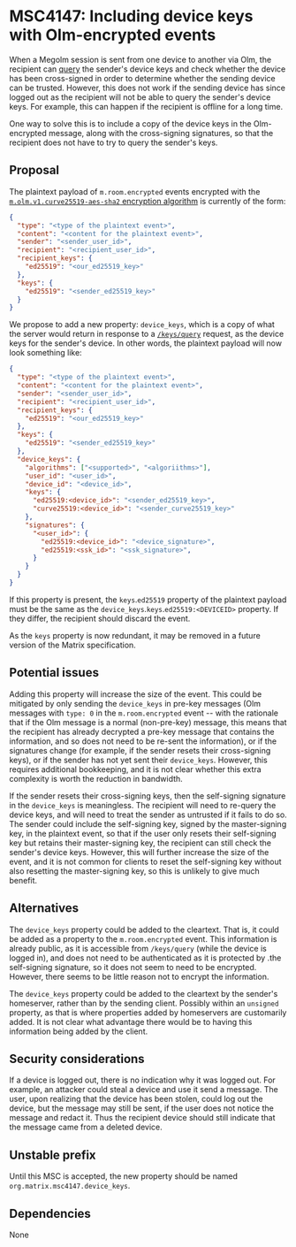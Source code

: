 # MSC4147: Including device keys with Olm-encrypted events

When a Megolm session is sent from one device to another via Olm, the recipient
can
[query](https://spec.matrix.org/unstable/client-server-api/#post_matrixclientv3keysquery)
the sender's device keys and check whether the device has been cross-signed in
order to determine whether the sending device can be trusted.  However, this
does not work if the sending device has since logged out as the recipient will
not be able to query the sender's device keys.  For example, this can happen if
the recipient is offline for a long time.

One way to solve this is to include a copy of the device keys in the
Olm-encrypted message, along with the cross-signing signatures, so that the
recipient does not have to try to query the sender's keys.

## Proposal

The plaintext payload of `m.room.encrypted` events encrypted with the [`m.olm.v1.curve25519-aes-sha2` encryption
algorithm](https://spec.matrix.org/unstable/client-server-api/#molmv1curve25519-aes-sha2)
is currently of the form:

```json
{
  "type": "<type of the plaintext event>",
  "content": "<content for the plaintext event>",
  "sender": "<sender_user_id>",
  "recipient": "<recipient_user_id>",
  "recipient_keys": {
    "ed25519": "<our_ed25519_key>"
  },
  "keys": {
    "ed25519": "<sender_ed25519_key>"
  }
}
```

We propose to add a new property: `device_keys`, which is a copy of what the
server would return in response to a
[`/keys/query`](https://spec.matrix.org/unstable/client-server-api/#post_matrixclientv3keysquery)
request, as the device keys for the sender's device.  In other words, the
plaintext payload will now look something like:

```json
{
  "type": "<type of the plaintext event>",
  "content": "<content for the plaintext event>",
  "sender": "<sender_user_id>",
  "recipient": "<recipient_user_id>",
  "recipient_keys": {
    "ed25519": "<our_ed25519_key>"
  },
  "keys": {
    "ed25519": "<sender_ed25519_key>"
  },
  "device_keys": {
    "algorithms": ["<supported>", "<algoriithms>"],
    "user_id": "<user_id>",
    "device_id": "<device_id>",
    "keys": {
      "ed25519:<device_id>": "<sender_ed25519_key>",
      "curve25519:<device_id>": "<sender_curve25519_key>"
    },
    "signatures": {
      "<user_id>": {
        "ed25519:<device_id>": "<device_signature>",
        "ed25519:<ssk_id>": "<ssk_signature>",
      }
    }
  }
}
```

If this property is present, the `keys`.`ed25519` property of the plaintext
payload must be the same as the `device_keys`.`keys`.`ed25519:<DEVICEID>`
property.  If they differ, the recipient should discard the event.

As the `keys` property is now redundant, it may be removed in a future version
of the Matrix specification.

## Potential issues

Adding this property will increase the size of the event.  This could be
mitigated by only sending the `device_keys` in pre-key messages (Olm messages
with `type: 0` in the `m.room.encrypted` event -- with the rationale that if
the Olm message is a normal (non-pre-key) message, this means that the
recipient has already decrypted a pre-key message that contains the
information, and so does not need to be re-sent the information), or if the
signatures change (for example, if the sender resets their cross-signing keys),
or if the sender has not yet sent their `device_keys`.  However, this requires
additional bookkeeping, and it is not clear whether this extra complexity is
worth the reduction in bandwidth.

If the sender resets their cross-signing keys, then the self-signing signature
in the `device_keys` is meaningless.  The recipient will need to re-query the
device keys, and will need to treat the sender as untrusted if it fails to do
so.  The sender could include the self-signing key, signed by the
master-signing key, in the plaintext event, so that if the user only resets
their self-signing key but retains their master-signing key, the recipient can
still check the sender's device keys.  However, this will further increase the
size of the event, and it is not common for clients to reset the self-signing
key without also resetting the master-signing key, so this is unlikely to give
much benefit.

## Alternatives

The `device_keys` property could be added to the cleartext.  That is, it could
be added as a property to the `m.room.encrypted` event.  This information is
already public, as it is accessible from `/keys/query` (while the device is
logged in), and does not need to be authenticated as it is protected by .the
self-signing signature, so it does not seem to need to be encrypted.  However,
there seems to be little reason not to encrypt the information.

The `device_keys` property could be added to the cleartext by the sender's
homeserver, rather than by the sending client.  Possibly within an `unsigned`
property, as that is where properties added by homeservers are customarily
added.  It is not clear what advantage there would be to having this
information being added by the client.

## Security considerations

If a device is logged out, there is no indication why it was logged out.  For
example, an attacker could steal a device and use it send a message.  The user,
upon realizing that the device has been stolen, could log out the device, but
the message may still be sent, if the user does not notice the message and
redact it.  Thus the recipient device should still indicate that the message
came from a deleted device.

## Unstable prefix

Until this MSC is accepted, the new property should be named
`org.matrix.msc4147.device_keys`.

## Dependencies

None
